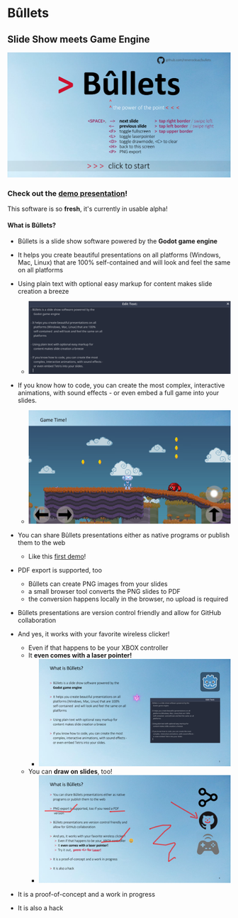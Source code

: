 # Bûllets

## Slide Show meets Game Engine

![](docs/bullets-start.png)

### Check out the [demo presentation](https://renerocksai.github.io/bullets/bullets.html)!

This software is so **fresh**, it's currently in usable alpha!

#### What is Bûllets? 

- Bûllets is a slide show software powered by the 
    **Godot game engine**

- It helps you create beautiful presentations on all 
    platforms (Windows, Mac, Linux) that are 100% 
    self-contained  and will look and feel the same on all 
    platforms

- Using plain text with optional easy markup for 
    content makes slide creation a breeze
    - ![](docs/edittext.png)

- If you know how to code, you can create the most 
    complex, interactive animations, with sound effects -
    or even embed a full game into your slides.
    - ![](docs/gametime.png)

- You can share Bûllets presentations either as native 
    programs or publish them to the web
    - Like this [first demo](https://renerocksai.github.io/bullets/bullets.html)!

- PDF export is supported, too
    - Bûllets can create PNG images from your slides
    - a small browser tool converts the PNG slides to PDF
    - the conversion happens locally in the browser, no upload is required

- Bûllets presentations are version control friendly and 
    allow for GitHub collaboration

- And yes, it works with your favorite wireless clicker!
	- Even if that happens to be your  XBOX controller     
	- It **even comes with a laser pointer!**
	    - ![](docs/laserpoint.png)
	- You can **draw on slides**, too!
	    - ![](docs/drawmode.png)
- It is a proof-of-concept and a work in progress

- It is also a hack
